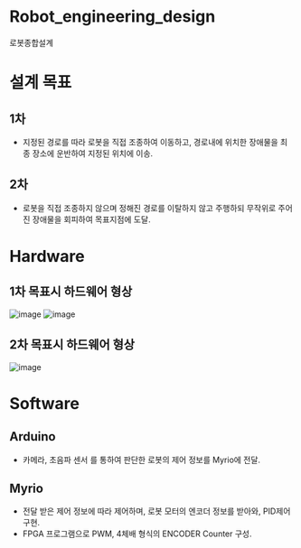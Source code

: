 # Robot_engineering_design
로봇종합설계

# 설계 목표

## 1차
- 지정된 경로를 따라 로봇을 직접 조종하여 이동하고, 경로내에 위치한 장애물을 최종 장소에 운반하여 지정된 위치에 이송.

## 2차
- 로봇을 직접 조종하지 않으며 정해진 경로를 이탈하지 않고 주행하되 무작위로 주어진 장애물을 회피하여 목표지점에 도달.

# Hardware
## 1차 목표시 하드웨어 형상
![image](https://user-images.githubusercontent.com/102535447/187156224-35c754e6-7aec-4937-9729-cd7a9f8b57ce.png)
![image](https://user-images.githubusercontent.com/102535447/187156311-fc443af5-f02e-4877-9aa6-346ba7a00d2b.png)

## 2차 목표시 하드웨어 형상
![image](https://user-images.githubusercontent.com/102535447/187156440-2b9e97f4-912e-4ea4-a627-5c002776cb66.png)

# Software
## Arduino
- 카메라, 초음파 센서 를 통하여 판단한 로봇의 제어 정보를 Myrio에 전달.
## Myrio
- 전달 받은 제어 정보에 따라 제어하며, 로봇 모터의 엔코더 정보를 받아와, PID제어 구현.
- FPGA 프로그램으로 PWM, 4체배 형식의 ENCODER Counter 구성.
